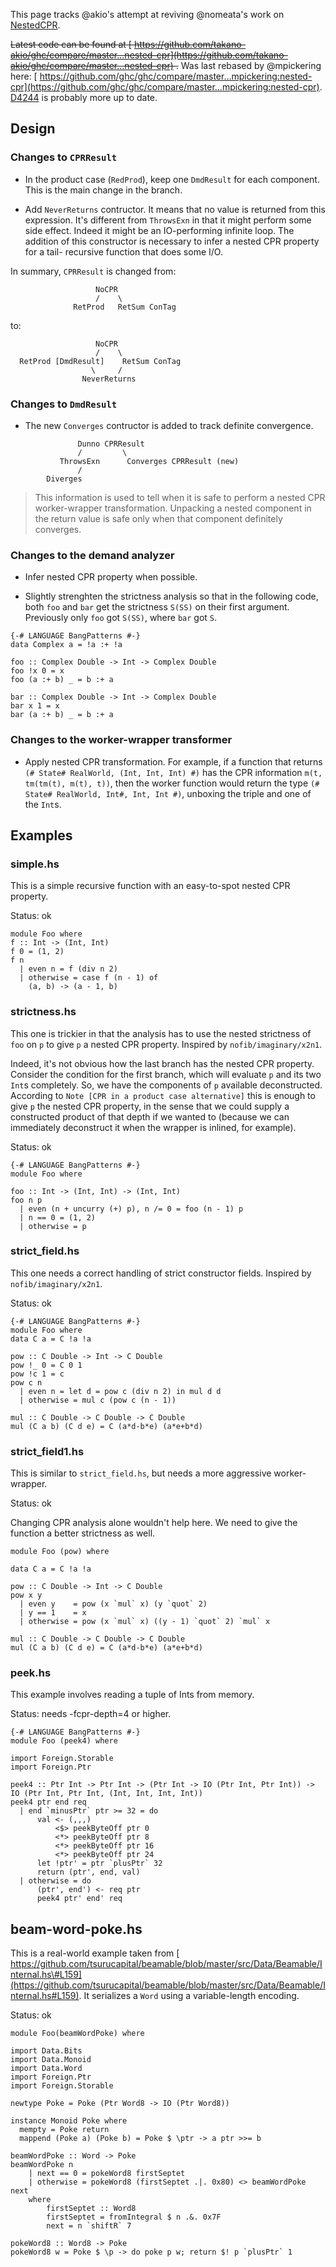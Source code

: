 
This page tracks \@akio's attempt at reviving \@nomeata's work on [NestedCPR](nested-cpr).



~~Latest code can be found at [
https://github.com/takano-akio/ghc/compare/master...nested-cpr](https://github.com/takano-akio/ghc/compare/master...nested-cpr) .~~
Was last rebased by \@mpickering here: [
https://github.com/ghc/ghc/compare/master...mpickering:nested-cpr](https://github.com/ghc/ghc/compare/master...mpickering:nested-cpr). [
D4244](https://phabricator.haskell.org/D4244) is probably more up to date.


## Design


### Changes to `CPRResult`


- In the product case (`RedProd`), keep one `DmdResult` for each component. This is
  the main change in the branch.

- Add `NeverReturns` contructor. It means that no value is returned from this
  expression. It's different from `ThrowsExn` in that it might perform some
  side effect. Indeed it might be an IO-performing infinite loop. The addition
  of this constructor is necessary to infer a nested CPR property for a tail-
  recursive function that does some I/O.


In summary, `CPRResult` is changed from:


```wiki
                   NoCPR
                   /    \
              RetProd   RetSum ConTag
```


to:


```wiki
                   NoCPR
                   /    \
  RetProd [DmdResult]    RetSum ConTag
                  \     /
                NeverReturns
```

### Changes to `DmdResult`


- The new `Converges` contructor is added to track definite convergence.

```wiki
               Dunno CPRResult
               /         \
           ThrowsExn      Converges CPRResult (new)
               /
        Diverges
```

>
>
> This information is used to tell when it is safe to perform a nested CPR
> worker-wrapper transformation. Unpacking a nested component in the return
> value is safe only when that component definitely converges.
>
>

### Changes to the demand analyzer


- Infer nested CPR property when possible.

- Slightly strenghten the strictness analysis so that in the following code,
  both `foo` and `bar` get the strictness `S(SS)` on their first argument.
  Previously only `foo` got `S(SS)`, where `bar` got `S`.

```wiki
{-# LANGUAGE BangPatterns #-}
data Complex a = !a :+ !a

foo :: Complex Double -> Int -> Complex Double
foo !x 0 = x
foo (a :+ b) _ = b :+ a

bar :: Complex Double -> Int -> Complex Double
bar x 1 = x
bar (a :+ b) _ = b :+ a
```

### Changes to the worker-wrapper transformer


- Apply nested CPR transformation. For example, if a function that returns
  `(# State# RealWorld, (Int, Int, Int) #)` has the CPR information
  `m(t, tm(tm(t), m(t), t))`, then the worker function would return the type
  `(# State# RealWorld, Int#, Int, Int #)`, unboxing the triple and one of the
  `Int`s.

## Examples


### simple.hs



This is a simple recursive function with an easy-to-spot nested CPR property.



Status: ok


```
module Foo where
f :: Int -> (Int, Int)
f 0 = (1, 2)
f n
  | even n = f (div n 2)
  | otherwise = case f (n - 1) of
    (a, b) -> (a - 1, b)
```

### strictness.hs



This one is trickier in that the analysis has to use the nested strictness of `foo` on `p` to give `p` a nested CPR property. Inspired by `nofib/imaginary/x2n1`.



Indeed, it's not obvious how the last branch has the nested CPR property. Consider the condition for the first branch, which will evaluate `p` and its two `Int`s completely. So, we have the components of `p` available deconstructed. According to `Note [CPR in a product case alternative]` this is enough to give `p` the nested CPR property, in the sense that we could supply a constructed product of that depth if we wanted to (because we can immediately deconstruct it when the wrapper is inlined, for example).



Status: ok


```
{-# LANGUAGE BangPatterns #-}
module Foo where

foo :: Int -> (Int, Int) -> (Int, Int)
foo n p
  | even (n + uncurry (+) p), n /= 0 = foo (n - 1) p
  | n == 0 = (1, 2)
  | otherwise = p
```

### strict\_field.hs



This one needs a correct handling of strict constructor fields. Inspired by `nofib/imaginary/x2n1`.



Status: ok


```
{-# LANGUAGE BangPatterns #-}
module Foo where
data C a = C !a !a

pow :: C Double -> Int -> C Double
pow !_ 0 = C 0 1
pow !c 1 = c
pow c n
  | even n = let d = pow c (div n 2) in mul d d
  | otherwise = mul c (pow c (n - 1))

mul :: C Double -> C Double -> C Double
mul (C a b) (C d e) = C (a*d-b*e) (a*e+b*d)
```

### strict\_field1.hs



This is similar to `strict_field.hs`, but needs a more aggressive worker-wrapper.



Status: ok



Changing CPR analysis alone wouldn't help here. We need to give the function a better strictness as well.


```
module Foo (pow) where

data C a = C !a !a

pow :: C Double -> Int -> C Double
pow x y
  | even y    = pow (x `mul` x) (y `quot` 2)
  | y == 1    = x
  | otherwise = pow (x `mul` x) ((y - 1) `quot` 2) `mul` x

mul :: C Double -> C Double -> C Double
mul (C a b) (C d e) = C (a*d-b*e) (a*e+b*d)
```

### peek.hs



This example involves reading a tuple of Ints from memory.



Status: needs -fcpr-depth=4 or higher.


```
{-# LANGUAGE BangPatterns #-}
module Foo (peek4) where

import Foreign.Storable
import Foreign.Ptr

peek4 :: Ptr Int -> Ptr Int -> (Ptr Int -> IO (Ptr Int, Ptr Int)) -> IO (Ptr Int, Ptr Int, (Int, Int, Int, Int))
peek4 ptr end req
  | end `minusPtr` ptr >= 32 = do
      val <- (,,,)
          <$> peekByteOff ptr 0
          <*> peekByteOff ptr 8
          <*> peekByteOff ptr 16
          <*> peekByteOff ptr 24
      let !ptr' = ptr `plusPtr` 32
      return (ptr', end, val)
  | otherwise = do
      (ptr', end') <- req ptr
      peek4 ptr' end' req
```

## beam-word-poke.hs



This is a real-world example taken from [
https://github.com/tsurucapital/beamable/blob/master/src/Data/Beamable/Internal.hs\#L159](https://github.com/tsurucapital/beamable/blob/master/src/Data/Beamable/Internal.hs#L159).
It serializes a `Word` using a variable-length encoding.



Status: ok


```
module Foo(beamWordPoke) where

import Data.Bits
import Data.Monoid
import Data.Word
import Foreign.Ptr
import Foreign.Storable

newtype Poke = Poke (Ptr Word8 -> IO (Ptr Word8))

instance Monoid Poke where
  mempty = Poke return
  mappend (Poke a) (Poke b) = Poke $ \ptr -> a ptr >>= b

beamWordPoke :: Word -> Poke
beamWordPoke n
    | next == 0 = pokeWord8 firstSeptet
    | otherwise = pokeWord8 (firstSeptet .|. 0x80) <> beamWordPoke next
    where
        firstSeptet :: Word8
        firstSeptet = fromIntegral $ n .&. 0x7F
        next = n `shiftR` 7

pokeWord8 :: Word8 -> Poke
pokeWord8 w = Poke $ \p -> do poke p w; return $! p `plusPtr` 1
```